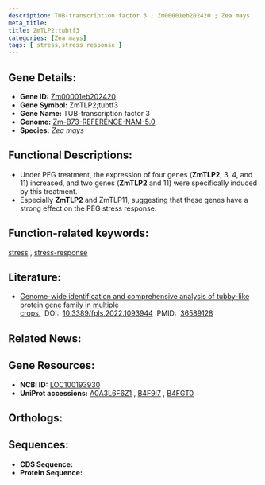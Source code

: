 ```yaml
---
description: TUB-transcription factor 3 ; Zm00001eb202420 ; Zea mays
meta_title:
title: ZmTLP2;tubtf3
categories: [Zea mays]
tags: [ stress,stress response ]
---
```


## Gene Details:
- **Gene ID:**	[Zm00001eb202420](https://www.maizegdb.org/gene_center/gene/Zm00001eb202420)
- **Gene Symbol:** ZmTLP2;tubtf3
- **Gene Name:** TUB-transcription factor 3
- **Genome:** [Zm-B73-REFERENCE-NAM-5.0](https://www.maizegdb.org/genome/assembly/Zm-B73-REFERENCE-NAM-5.0)
- **Species:** *Zea mays*

## Functional Descriptions:
   - Under PEG treatment, the expression of four genes (**ZmTLP2**, 3, 4, and 11) increased, and two genes (**ZmTLP2** and 11) were specifically induced by this treatment.
   - Especially **ZmTLP2** and ZmTLP11, suggesting that these genes have a strong effect on the PEG stress response.

## Function-related keywords:
[stress](/tags/stress/)&nbsp;,&nbsp;[stress-response](/tags/stress-response/)

## Literature:
   - [Genome-wide identification and comprehensive analysis of tubby-like protein gene family in multiple crops.]( https://link.springer.com/article/10.1007/s13258-015-0338-6)&nbsp;&nbsp;DOI:&nbsp;&nbsp;[10.3389/fpls.2022.1093944](https://link.springer.com/article/10.1007/s13258-015-0338-6)&nbsp;&nbsp;PMID:&nbsp;&nbsp;[36589128](https://pubmed.ncbi.nlm.nih.gov/36589128/)

## Related News:

## Gene Resources:
- **NCBI ID:**  [LOC100193930](https://www.ncbi.nlm.nih.gov/gene/?term=LOC100193930)
- **UniProt accessions:** [A0A3L6F6Z1](https://www.uniprot.org/uniprotkb/A0A3L6F6Z1/entry)&nbsp;,&nbsp;[B4F9I7](https://www.uniprot.org/uniprotkb/B4F9I7/entry)&nbsp;,&nbsp;[B4FGT0](https://www.uniprot.org/uniprotkb/B4FGT0/entry)

## Orthologs:

## Sequences:
- **CDS Sequence:**
- **Protein Sequence:**
